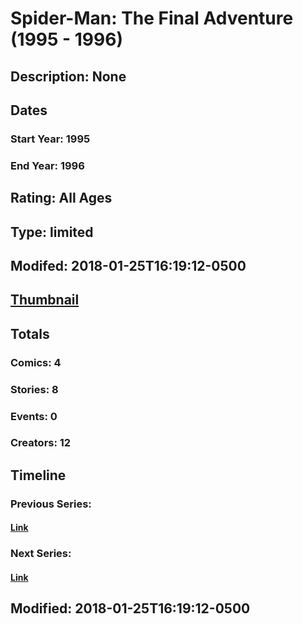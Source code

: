 # Spider-Man: The Final Adventure (1995 - 1996)
## Description: None
## Dates
### Start Year: 1995
### End Year: 1996
## Rating: All Ages
## Type: limited
## Modifed: 2018-01-25T16:19:12-0500
## [Thumbnail](http://i.annihil.us/u/prod/marvel/i/mg/e/f0/5a6a1d80defa4.jpg)
## Totals
### Comics: 4
### Stories: 8
### Events: 0
### Creators: 12
## Timeline
### Previous Series: 
#### [Link]()
### Next Series: 
#### [Link]()
## Modified: 2018-01-25T16:19:12-0500